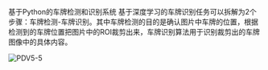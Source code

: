 
基于Python的车牌检测和识别系统
基于深度学习的车牌识别任务可以拆解为2个步骤：车牌检测-车牌识别。其中车牌检测的目的是确认图片中车牌的位置，根据检测到的车牌位置把图片中的ROI裁剪出来，车牌识别算法用于识别裁剪出的车牌图像中的具体内容。

![PDV5-5](https://github.com/user-attachments/assets/9eb1d916-aff7-44ae-bc0b-e6b32c167ebb)
